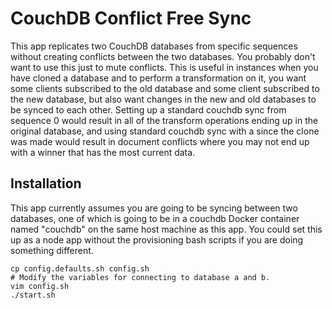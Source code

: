 # CouchDB Conflict Free Sync

This app replicates two CouchDB databases from specific sequences without creating conflicts between the two databases. You probably don't want to use this just to mute conflicts. This is useful in instances when you have cloned a database and to perform a transformation on it, you want some clients subscribed to the old database and some client subscribed to the new database, but also want changes in the new and old databases to be synced to each other. Setting up a standard couchdb sync from sequence 0 would result in all of the transform operations ending up in the original database, and using standard couchdb sync with a since the clone was made would result in document conflicts where you may not end up with a winner that has the most current data.

## Installation
This app currently assumes you are going to be syncing between two databases, one of which is going to be in a couchdb Docker container named "couchdb" on the same host machine as this app. You could set this up as a node app without the provisioning bash scripts if you are doing something different.

```
cp config.defaults.sh config.sh
# Modify the variables for connecting to database a and b.
vim config.sh
./start.sh
```
